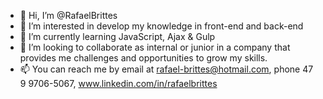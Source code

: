 - 👋 Hi, I’m @RafaelBrittes
- 👀 I’m interested in develop my knowledge in front-end and back-end
- 🌱 I’m currently learning JavaScript, Ajax & Gulp
- 💞️ I’m looking to collaborate as internal or junior in a company that provides me challenges and opportunities to grow my skills.
- 📫 You can reach me by email at rafael-brittes@hotmail.com, phone 47 9 9706-5067, www.linkedin.com/in/rafaelbrittes

<!---
RafaelBrittes/RafaelBrittes is a ✨ special ✨ repository because its `README.md` (this file) appears on your GitHub profile.
You can click the Preview link to take a look at your changes.
--->
